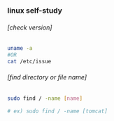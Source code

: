 ### linux self-study
  
###### [check version]
```sh
uname -a
#OR
cat /etc/issue
```
  
###### [find directory or file name]
```sh
sudo find / -name [name] 

# ex) sudo find / -name [tomcat]
```
  
